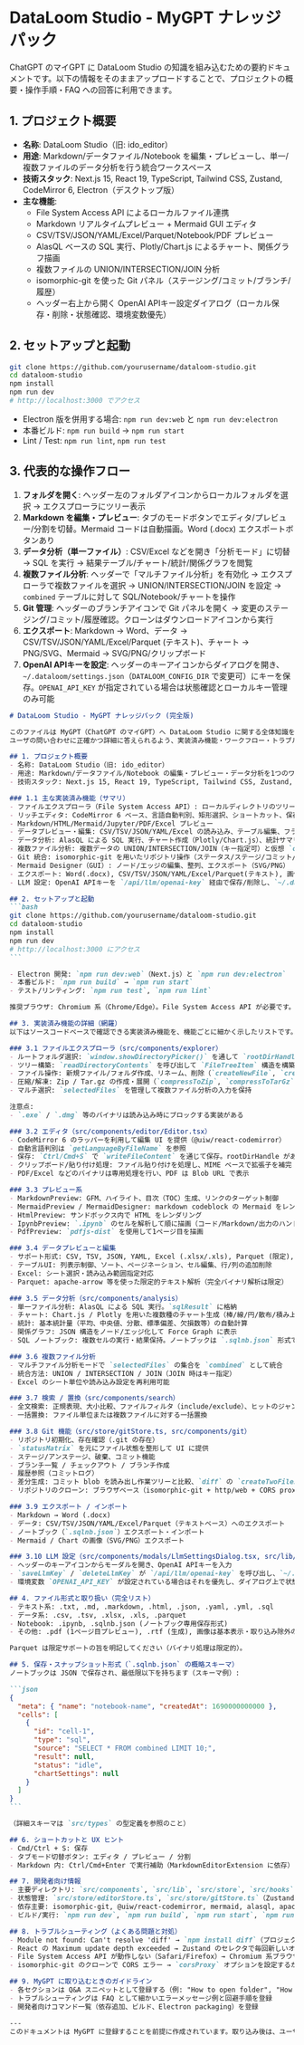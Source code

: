 # DataLoom Studio - MyGPT ナレッジパック

ChatGPT のマイGPT に DataLoom Studio の知識を組み込むための要約ドキュメントです。以下の情報をそのままアップロードすることで、プロジェクトの概要・操作手順・FAQ への回答に利用できます。

## 1. プロジェクト概要
- **名称**: DataLoom Studio（旧: ido_editor）
- **用途**: Markdown/データファイル/Notebook を編集・プレビューし、単一/複数ファイルのデータ分析を行う統合ワークスペース
- **技術スタック**: Next.js 15, React 19, TypeScript, Tailwind CSS, Zustand, CodeMirror 6, Electron（デスクトップ版）
- **主な機能**:
  - File System Access API によるローカルファイル連携
  - Markdown リアルタイムプレビュー + Mermaid GUI エディタ
  - CSV/TSV/JSON/YAML/Excel/Parquet/Notebook/PDF プレビュー
  - AlasQL ベースの SQL 実行、Plotly/Chart.js によるチャート、関係グラフ描画
  - 複数ファイルの UNION/INTERSECTION/JOIN 分析
  - isomorphic-git を使った Git パネル（ステージング/コミット/ブランチ/履歴）
  - ヘッダー右上から開く OpenAI APIキー設定ダイアログ（ローカル保存・削除・状態確認、環境変数優先）

## 2. セットアップと起動
```bash
git clone https://github.com/yourusername/dataloom-studio.git
cd dataloom-studio
npm install
npm run dev
# http://localhost:3000 でアクセス
```
- Electron 版を併用する場合: `npm run dev:web` と `npm run dev:electron`
- 本番ビルド: `npm run build` → `npm run start`
- Lint / Test: `npm run lint`, `npm run test`

## 3. 代表的な操作フロー
1. **フォルダを開く**: ヘッダー左のフォルダアイコンからローカルフォルダを選択 → エクスプローラにツリー表示
2. **Markdown を編集・プレビュー**: タブのモードボタンでエディタ/プレビュー/分割を切替。Mermaid コードは自動描画。Word (.docx) エクスポートボタンあり
3. **データ分析（単一ファイル）**: CSV/Excel などを開き「分析モード」に切替 → SQL を実行 → 結果テーブル/チャート/統計/関係グラフを閲覧
4. **複数ファイル分析**: ヘッダーで「マルチファイル分析」を有効化 → エクスプローラで複数ファイルを選択 → UNION/INTERSECTION/JOIN を設定 → `combined` テーブルに対して SQL/Notebook/チャートを操作
5. **Git 管理**: ヘッダーのブランチアイコンで Git パネルを開く → 変更のステージング/コミット/履歴確認。クローンはダウンロードアイコンから実行
6. **エクスポート**: Markdown → Word、データ → CSV/TSV/JSON/YAML/Excel/Parquet (テキスト)、チャート → PNG/SVG、Mermaid → SVG/PNG/クリップボード
7. **OpenAI APIキーを設定**: ヘッダーのキーアイコンからダイアログを開き、`~/.dataloom/settings.json`（`DATALOOM_CONFIG_DIR` で変更可）にキーを保存。`OPENAI_API_KEY` が指定されている場合は状態確認とローカルキー管理のみ可能

````markdown
# DataLoom Studio - MyGPT ナレッジパック (完全版)

このファイルは MyGPT（ChatGPT のマイGPT）へ DataLoom Studio に関する全体知識を登録するための完全版ナレッジパックです。
ユーザの問い合わせに正確かつ詳細に答えられるよう、実装済み機能・ワークフロー・トラブルシューティング・開発者情報を含めています。

## 1. プロジェクト概要
- 名称: DataLoom Studio（旧: ido_editor）
- 用途: Markdown/データファイル/Notebook の編集・プレビュー・データ分析を1つのワークスペースで行う
- 技術スタック: Next.js 15, React 19, TypeScript, Tailwind CSS, Zustand, CodeMirror 6, Electron

### 1.1 主な実装済み機能（サマリ）
- ファイルエクスプローラ（File System Access API）: ローカルディレクトリのツリー表示、作成/リネーム/削除、圧縮/解凍
- リッチエディタ: CodeMirror 6 ベース、言語自動判別、矩形選択、ショートカット、保存（File System Access API）
- Markdown/HTML/Mermaid/Jupyter/PDF/Excel プレビュー
- データプレビュー・編集: CSV/TSV/JSON/YAML/Excel の読み込み、テーブル編集、フラット/ツリー表示
- データ分析: AlasQL による SQL 実行、チャート作成（Plotly/Chart.js）、統計サマリ、関係グラフ（Force Graph）
- 複数ファイル分析: 複数データの UNION/INTERSECTION/JOIN（キー指定可）と仮想 `combined` テーブル
- Git 統合: isomorphic-git を用いたリポジトリ操作（ステータス/ステージ/コミット/差分/ブランチ/クローン）
- Mermaid Designer（GUI）: ノード/エッジの編集、整列、エクスポート（SVG/PNG）
- エクスポート: Word(.docx), CSV/TSV/JSON/YAML/Excel/Parquet(テキスト), 画像出力
- LLM 設定: OpenAI APIキーを `/api/llm/openai-key` 経由で保存/削除し、`~/.dataloom/settings.json`（`DATALOOM_CONFIG_DIR`）に永続化。`OPENAI_API_KEY` を優先

## 2. セットアップと起動
```bash
git clone https://github.com/yourusername/dataloom-studio.git
cd dataloom-studio
npm install
npm run dev
# http://localhost:3000 にアクセス
```

- Electron 開発: `npm run dev:web`（Next.js）と `npm run dev:electron`
- 本番ビルド: `npm run build` → `npm run start`
- テスト/リンティング: `npm run test`, `npm run lint`

推奨ブラウザ: Chromium 系（Chrome/Edge）。File System Access API が必要です。

## 3. 実装済み機能の詳細（網羅）
以下はソースコードベースで確認できる実装済み機能を、機能ごとに細かく示したリストです。MyGPT の回答テンプレートとしてそのまま利用できます。

### 3.1 ファイルエクスプローラ（src/components/explorer）
- ルートフォルダ選択: `window.showDirectoryPicker()` を通して `rootDirHandle` を保存
- ツリー構築: `readDirectoryContents` を呼び出して `FileTreeItem` 構造を構築
- ファイル操作: 新規ファイル/フォルダ作成、リネーム、削除（`createNewFile`, `createNewDirectory`, `renameFile` 等）
- 圧縮/解凍: Zip / Tar.gz の作成・展開（`compressToZip`, `compressToTarGz`, `extractZipArchive`, `extractTarGzArchive`）
- マルチ選択: `selectedFiles` を管理して複数ファイル分析の入力を保持

注意点:
- `.exe` / `.dmg` 等のバイナリは読み込み時にブロックする実装がある

### 3.2 エディタ（src/components/editor/Editor.tsx）
- CodeMirror 6 のラッパーを利用して編集 UI を提供（@uiw/react-codemirror）
- 自動言語判別は `getLanguageByFileName` を参照
- 保存: `Ctrl/Cmd+S` で `writeFileContent` を通じて保存。rootDirHandle がある場合は既存ファイルに上書き
- クリップボード/貼り付け処理: ファイル貼り付けを処理し、MIME ベースで拡張子を補完（`ensureNamedFile`, `MIME_FALLBACK_EXTENSION`）
- PDF/Excel などのバイナリは専用処理を行い、PDF は Blob URL で表示

### 3.3 プレビュー系
- MarkdownPreview: GFM、ハイライト、目次（TOC）生成、リンクのターゲット制御
- MermaidPreview / MermaidDesigner: markdown codeblock の Mermaid をレンダリング、Designer は GUI 操作（ノード追加/削除/整列/グループ）
- HtmlPreview: サンドボックス内で HTML をレンダリング
- IpynbPreview: `.ipynb` のセルを解析して順に描画（コード/Markdown/出力のハンドリング）
- PdfPreview: `pdfjs-dist` を使用して1ページ目を描画

### 3.4 データプレビューと編集
- サポート形式: CSV, TSV, JSON, YAML, Excel (.xlsx/.xls), Parquet (限定), Jupyter (.ipynb)
- テーブルUI: 列表示制御、ソート、ページネーション、セル編集、行/列の追加削除
- Excel: シート選択・読み込み範囲指定対応
- Parquet: apache-arrow 等を使った限定的テキスト解析（完全バイナリ解析は限定）

### 3.5 データ分析（src/components/analysis）
- 単一ファイル分析: AlasQL による SQL 実行。`sqlResult` に格納
- チャート: Chart.js / Plotly を用いた複数種のチャート生成（棒/線/円/散布/積み上げ/回帰/ヒストグラム/ガント など）
- 統計: 基本統計量（平均、中央値、分散、標準偏差、欠損数等）の自動計算
- 関係グラフ: JSON 構造をノード/エッジ化して Force Graph に表示
- SQL ノートブック: 複数セルの実行・結果保持。ノートブックは `.sqlnb.json` 形式で保存/復元可能

### 3.6 複数ファイル分析
- マルチファイル分析モードで `selectedFiles` の集合を `combined` として統合
- 統合方法: UNION / INTERSECTION / JOIN（JOIN 時はキー指定）
- Excel のシート単位や読み込み設定を再利用可能

### 3.7 検索 / 置換（src/components/search）
- 全文検索: 正規表現、大小比較、ファイルフィルタ（include/exclude）、ヒットのジャンプ
- 一括置換: ファイル単位または複数ファイルに対する一括置換

### 3.8 Git 機能（src/store/gitStore.ts, src/components/git）
- リポジトリ初期化、存在確認（.git の存在）
- `statusMatrix` を元にファイル状態を整形して UI に提供
- ステージ/アンステージ、破棄、コミット機能
- ブランチ一覧 / チェックアウト / ブランチ作成
- 履歴参照（コミットログ）
- 差分生成: コミット blob を読み出し作業ツリーと比較、`diff` の `createTwoFilesPatch` を用いたパッチ生成
- リポジトリのクローン: ブラウザベース（isomorphic-git + http/web + CORS proxy）

### 3.9 エクスポート / インポート
- Markdown → Word (.docx)
- データ: CSV/TSV/JSON/YAML/Excel/Parquet（テキストベース）へのエクスポート
- ノートブック（`.sqlnb.json`）エクスポート・インポート
- Mermaid / Chart の画像（SVG/PNG）エクスポート

### 3.10 LLM 設定（src/components/modals/LlmSettingsDialog.tsx, src/lib/server/openaiKeyStore.ts）
- ヘッダーのキーアイコンからモーダルを開き、OpenAI APIキーを入力
- `saveLlmKey` / `deleteLlmKey` が `/api/llm/openai-key` を呼び出し、`~/.dataloom/settings.json` へ保存または削除（`DATALOOM_CONFIG_DIR` で保存先変更可）
- 環境変数 `OPENAI_API_KEY` が設定されている場合はそれを優先し、ダイアログ上で状態を案内

## 4. ファイル形式と取り扱い（完全リスト）
- テキスト系: .txt, .md, .markdown, .html, .json, .yaml, .yml, .sql
- データ系: .csv, .tsv, .xlsx, .xls, .parquet
- Notebook: .ipynb, .sqlnb.json (ノートブック専用保存形式)
- その他: .pdf (1ページ目プレビュー), .rtf (生成), 画像は基本表示・取り込み除外の分別あり

Parquet は限定サポートの旨を明記してください（バイナリ処理は限定的）。

## 5. 保存・スナップショット形式（`.sqlnb.json` の概略スキーマ）
ノートブックは JSON で保存され、最低限以下を持ちます（スキーマ例）:

```json
{
  "meta": { "name": "notebook-name", "createdAt": 1690000000000 },
  "cells": [
    {
      "id": "cell-1",
      "type": "sql",
      "source": "SELECT * FROM combined LIMIT 10;",
      "result": null,
      "status": "idle",
      "chartSettings": null
    }
  ]
}
```

（詳細スキーマは `src/types` の型定義を参照のこと）

## 6. ショートカットと UX ヒント
- Cmd/Ctrl + S: 保存
- タブモード切替ボタン: エディタ / プレビュー / 分割
- Markdown 内: Ctrl/Cmd+Enter で実行補助（MarkdownEditorExtension に依存）

## 7. 開発者向け情報
- 主要ディレクトリ: `src/components`, `src/lib`, `src/store`, `src/hooks`
- 状態管理: `src/store/editorStore.ts`, `src/store/gitStore.ts`（Zustand）
- 依存主要: isomorphic-git, @uiw/react-codemirror, mermaid, alasql, apache-arrow, xlsx, pdfjs-dist
- ビルド/実行: `npm run dev`, `npm run build`, `npm run start`, `npm run dev:electron`

## 8. トラブルシューティング（よくある問題と対処）
- Module not found: Can't resolve 'diff' → `npm install diff`（プロジェクト依存に追加）
- React の Maximum update depth exceeded → Zustand のセレクタで毎回新しいオブジェクトを返している箇所を修正（セレクタはプリミティブか個別プロパティを取得するように）
- File System Access API が動作しない（Safari/Firefox）→ Chromium 系ブラウザを利用するか Electron 版を使用
- isomorphic-git のクローンで CORS エラー → `corsProxy` オプションを設定するかサーバー側で CORS 対策を行う

## 9. MyGPT に取り込むときのガイドライン
- 各セクションは Q&A スニペットとして登録する（例: "How to open folder", "How to run SQL notebook", "Supported file formats"
- トラブルシューティングは FAQ として細かいエラーメッセージ例と回避手順を登録
- 開発者向けコマンド一覧（依存追加、ビルド、Electron packaging）を登録

---
このドキュメントは MyGPT に登録することを前提に作成されています。取り込み後は、ユーザからの操作手順、実装詳細、トラブルシューティングに即時応答できるようになります。
````
